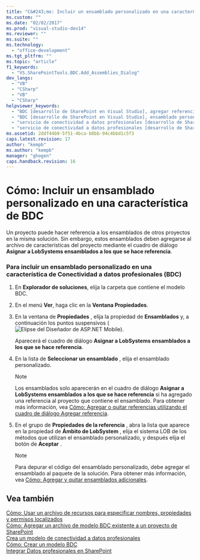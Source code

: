 ```yaml
---
title: "C&#243;mo: Incluir un ensamblado personalizado en una caracter&#237;stica de BDC"
ms.custom: ""
ms.date: "02/02/2017"
ms.prod: "visual-studio-dev14"
ms.reviewer: ""
ms.suite: ""
ms.technology: 
  - "office-development"
ms.tgt_pltfrm: ""
ms.topic: "article"
f1_keywords: 
  - "VS.SharePointTools.BDC.Add_Assemblies_Dialog"
dev_langs: 
  - "VB"
  - "CSharp"
  - "VB"
  - "CSharp"
helpviewer_keywords: 
  - "BDC [desarrollo de SharePoint en Visual Studio], agregar referencia"
  - "BDC [desarrollo de SharePoint en Visual Studio], ensamblado personalizado"
  - "servicio de conectividad a datos profesionales [desarrollo de SharePoint en Visual Studio], agregar referencia"
  - "servicio de conectividad a datos profesionales [desarrollo de SharePoint en Visual Studio], ensamblado personalizado"
ms.assetid: 2ddf44b9-5f51-4bca-b8bb-94c4bbd1c5f3
caps.latest.revision: 17
author: "kempb"
ms.author: "kempb"
manager: "ghogen"
caps.handback.revision: 16
---
```

# C&#243;mo: Incluir un ensamblado personalizado en una caracter&#237;stica de BDC
  Un proyecto puede hacer referencia a los ensamblados de otros proyectos en la misma solución.  Sin embargo, estos ensamblados deben agregarse al archivo de características del proyecto mediante el cuadro de diálogo **Asignar a LobSystems ensamblados a los que se hace referencia**.  
  
### Para incluir un ensamblado personalizado en una característica de Conectividad a datos profesionales \(BDC\)  
  
1.  En **Explorador de soluciones**, elija la carpeta que contiene el modelo BDC.  
  
2.  En el menú **Ver**, haga clic en la **Ventana Propiedades**.  
  
3.  En la ventana de **Propiedades** , elija la propiedad de **Ensamblados** y, a continuación los puntos suspensivos \(![Elipse del Diseñador de ASP.NET Mobile](~/docs/sharepoint/media/mwellipsis.gif "Elipse del Diseñador de ASP.NET Mobile")\).  
  
     Aparecerá el cuadro de diálogo **Asignar a LobSystems ensamblados a los que se hace referencia**.  
  
4.  En la lista de **Seleccionar un ensamblado** , elija el ensamblado personalizado.  
  
    > [!NOTE]  
    >  Los ensamblados solo aparecerán en el cuadro de diálogo **Asignar a LobSystems ensamblados a los que se hace referencia** si ha agregado una referencia al proyecto que contiene el ensamblado.  Para obtener más información, vea [Cómo: Agregar o quitar referencias utilizando el cuadro de diálogo Agregar referencia](http://msdn.microsoft.com/es-es/3bd75d61-f00c-47c0-86a2-dd1f20e231c9).  
  
5.  En el grupo de **Propiedades de la referencia** , abra la lista que aparece en la propiedad de **Ámbito de LobSystem** , elija el sistema LOB de los métodos que utilizan el ensamblado personalizado, y después elija el botón de **Aceptar** .  
  
    > [!NOTE]  
    >  Para depurar el código del ensamblado personalizado, debe agregar el ensamblado al paquete de la solución.  Para obtener más información, vea [Cómo: Agregar y quitar ensamblados adicionales](../sharepoint/how-to-add-and-remove-additional-assemblies.md).  
  
## Vea también  
 [Cómo: Usar un archivo de recursos para especificar nombres, propiedades y permisos localizados](../sharepoint/how-to-use-a-resource-file-to-specify-localized-names-properties-and-permissions.md)   
 [Cómo: Agregar un archivo de modelo BDC existente a un proyecto de SharePoint](../sharepoint/how-to-add-an-existing-bdc-model-file-to-a-sharepoint-project.md)   
 [Crea un modelo de conectividad a datos profesionales](../sharepoint/creating-a-business-data-connectivity-model.md)   
 [Cómo: Crear un modelo BDC](../sharepoint/how-to-create-a-bdc-model.md)   
 [Integrar Datos profesionales en SharePoint](../sharepoint/integrating-business-data-into-sharepoint.md)  
  
  